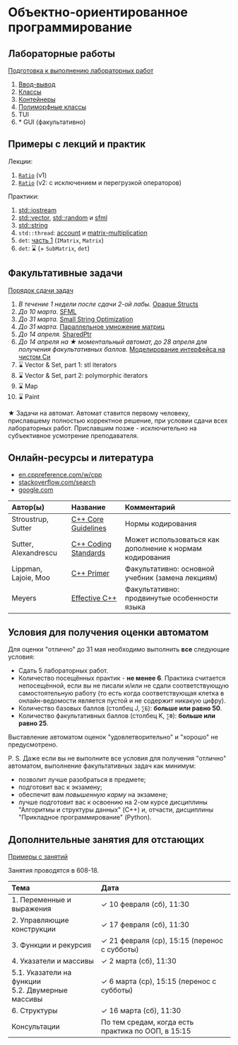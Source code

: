 # Объектно-ориентированное программирование

## Лабораторные работы

[Подготовка к выполнению лабораторных работ](base/labs/lab0-preparation.md)
1. [Ввод-вывод](base/labs/lab1-io.md)
2. [Классы](base/labs/lab2-classes.md)
3. [Контейнеры](base/labs/lab3-containers.md)
4. [Полиморфные классы](base/labs/lab4-polymorphism.md)
5. TUI
6. \* GUI (факультативно)



## Примеры с лекций и практик

Лекции:
1. [`Ratio`](base/example1-ratio) (v1)
2. [`Ratio`](base/example2-ratio) (v2: с исключением и перегрузкой операторов)

Практики:
1. [std::iostream](base/practice1-std-iostream)
2. [std::vector](base/practice2a-std-vector),
   [std::random](base/practice2b-std-random)
   и
   [sfml](base/practice2c-sfml)
3. [std::string](base/practice3-std-string)
4. `std::thread`:
   [account](base/practice4a-std-thread-account)
   и
   [matrix-multiplication](base/practice4b-std-thread-matrix-multiplication)
5. `det`: [часть 1](base/practice5-matrix-det-part1) (`IMatrix`, `Matrix`)
6. `det`: ⌛ (+ `SubMatrix`, `det`)



## Факультативные задачи

[Порядок сдачи задач](electives-advanced/procedure.md)
1. *В течение 1 недели после сдачи 2-ой лабы.* [Opaque Structs](electives-advanced/task1-opaque-structs.md)
2. *До 10 марта.* [SFML](electives-advanced/task2-sfml.md)
3. *До 31 марта.* [Small String Optimization](electives-advanced/task3-sso.md)
4. *До 31 марта.* [Параллельное умножение матриц](electives-advanced/task4-parallel-multiplication.md)
5. *До 14 апреля.* [SharedPtr](electives-advanced/task5-shared-ptr.md)
6. *До 14 апреля на ★ моментальный автомат, до 28 апреля для получения факультативных баллов.* [Моделирование интерфейса на чистом Си](electives-advanced/task6-c-vmt.md)
7. ⌛ Vector & Set, part 1: stl iterators
8. ⌛ Vector & Set, part 2: polymorphic iterators
9. ⌛ Map
10. ⌛ Paint

★
Задачи на автомат.
Автомат ставится первому человеку, приславшему полностью корректное решение, при условии сдачи всех лабораторных работ.
Приславшим позже - исключительно на субъективное усмотрение преподавателя.



## Онлайн-ресурсы и литература

- [en.cppreference.com/w/cpp](https://en.cppreference.com/w/cpp)
- [stackoverflow.com/search](https://stackoverflow.com/search)
- [google.com](https://www.google.com/)

| Автор(ы)             | Название                                                                                 | Комментарий                                              |
| :------------------- | :--------------------------------------------------------------------------------------- | :------------------------------------------------------- |
| Stroustrup, Sutter   | [C++ Core Guidelines](https://isocpp.github.io/CppCoreGuidelines/CppCoreGuidelines.html) | Нормы кодирования                                        |
| Sutter, Alexandrescu | [C++ Coding Standards](https://www.labirint.ru/books/512945/)                            | Может использоваться как дополнение к нормам кодирования |
| Lippman, Lajoie, Moo | [C++ Primer](https://www.labirint.ru/books/512910/)                                      | Факультативно: основной учебник (замена лекциям)         |
| Meyers               | [Effective C++](https://www.labirint.ru/authors/47004/)                                  | Факультативно: продвинутые особенности языка             |



## Условия для получения оценки автоматом

Для оценки "отлично" до 31 мая необходимо выполнить **все** следующие условия:
- Сдать 5 лабораторных работ.
- Количество посещённых практик - **не менее 6**.
  Практика считается непосещённой, если вы не писали и/или не сдали соответствующую самостоятельную работу
  (то есть когда соответствующая клетка в онлайн-ведомости является пустой и не содержит никакую цифру).
- Количество базовых баллов (столбец J, `∑Б`): **больше или равно 50**.
- Количество факультативных баллов (столбец K, `∑Ф`): **больше или равно 25**.

Выставление автоматом оценок "удовлетворительно" и "хорошо" не предусмотрено.

P. S. Даже если вы не выполните все условия для получения "отлично" автоматом,
выполнение факультативных задач как минимум:
- позволит лучше разобраться в предмете;
- подготовит вас к экзамену;
- обеспечит вам *повышенную карму* на экзамене;
- лучше подготовит вас к освоению на 2-ом курсе дисциплины "Алгоритмы и структуры данных" (C++) и,
  отчасти, дисциплины "Прикладное программирование" (Python).



## Дополнительные занятия для отстающих

[Примеры с занятий](electives-beginner)

Занятия проводятся в 608-18.

| Тема                                                 | Дата |
| :--------------------------------------------------- | :--- |
| 1. Переменные и выражения                            | ✓ 10 февраля (сб), 11:30 |
| 2. Управляющие конструкции                           | ✓ 17 февраля (сб), 11:30 |
| 3. Функции и рекурсия                                | ✓ 21 февраля (ср), 15:15 (перенос с субботы) |
| 4. Указатели и массивы                               | ✓ 2 марта (сб), 11:30 |
| 5.1. Указатели на функции<br/>5.2. Двумерные массивы | ✓ 6 марта (ср), 15:15 (перенос с субботы) |
| 6. Структуры                                         | ✓ 16 марта (сб), 11:30 |
| Консультации                                         | По тем средам, когда есть практика по ООП, в 15:15 |
